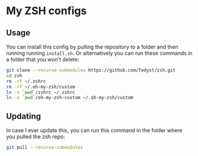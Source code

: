 # My ZSH configs

## Usage

You can install this config by pulling the repository to a folder and then running running `install.sh`.
Or alternatively you can run these commands in a folder that you won't delete:

```bash
git clone --recurse-submodules https://github.com/Tedyst/zsh.git
cd zsh
rm -rf ~/.zshrc
rm -rf ~/.oh-my-zsh/custom
ln -s `pwd`/zshrc ~/.zshrc 
ln -s `pwd`/oh-my-zsh-custom ~/.oh-my-zsh/custom
```

## Updating

In case I ever update this, you can run this command in the folder where you pulled the zsh repo:

```bash
git pull --recurse-submodules
```
